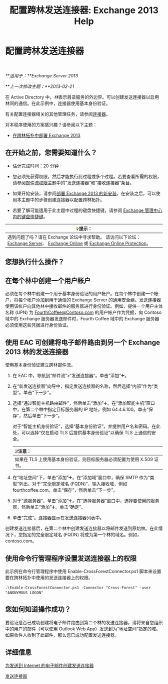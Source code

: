 ﻿---
title: '配置跨林发送连接器: Exchange 2013 Help'
TOCTitle: 配置跨林发送连接器
ms:assetid: 7840d172-071e-4f13-9379-2fe1eee1a7cc
ms:mtpsurl: https://technet.microsoft.com/zh-cn/library/JJ945053(v=EXCHG.150)
ms:contentKeyID: 52061516
ms.date: 01/11/2018
mtps_version: v=EXCHG.150
ms.translationtype: HT
---

# 配置跨林发送连接器

 

_**适用于：**Exchange Server 2013_

_**上一次修改主题：**2013-02-21_

在 Active Directory 中，*林*表示目录服务的外边界。可以创建发送连接器以启用林间的通信。在此示例中，连接器使用基本身份验证。

有关配置连接器相关的其他管理任务，请参阅[连接器](connectors-exchange-2013-help.md)。

对本程序使用的方案感兴趣？请参阅以下主题：

  - [在跨林拓扑中部署 Exchange 2013](deploy-exchange-2013-in-a-cross-forest-topology-exchange-2013-help.md)

## 在开始之前，您需要知道什么？

  - 估计完成时间：20 分钟

  - 您必须先获得权限，然后才能执行此过程或多个过程。若要查看所需的权限，请参阅[邮件流权限](mail-flow-permissions-exchange-2013-help.md)主题中的“发送连接器”和“接收连接器”条目。

  - 如果开始安装，请参阅[部署 Exchange 2013 的新安装](deploy-a-new-installation-of-exchange-2013-exchange-2013-help.md)。在安装之后，可以使用本主题中的步骤创建连接器以配置跨林拓扑。

  - 若要了解可能适用于此主题中过程的键盘快捷键，请参阅 [Exchange 管理中心内的键盘快捷键](keyboard-shortcuts-in-the-exchange-admin-center-exchange-online-protection-help.md)。

<table>
<thead>
<tr class="header">
<th><img src="images/Bb124558.tip(EXCHG.150).gif" title="提示" alt="提示" />提示：</th>
</tr>
</thead>
<tbody>
<tr class="odd">
<td>遇到问题了吗？请在 Exchange 论坛中寻求帮助。 请访问以下论坛：<a href="https://go.microsoft.com/fwlink/p/?linkid=60612">Exchange Server</a>、 <a href="https://go.microsoft.com/fwlink/p/?linkid=267542">Exchange Online</a> 或 <a href="https://go.microsoft.com/fwlink/p/?linkid=285351">Exchange Online Protection</a>。</td>
</tr>
</tbody>
</table>


## 您想执行什么操作？

## 在每个林中创建一个用户帐户

必须在每个林中创建一个用于基本身份验证的用户帐户。在每个林中创建一个帐户，将每个帐户添加到用于通信的 Exchange Server 的通用安全组。发送连接器使用该帐户向其他林中接收邮件的服务器进行身份验证。例如，提供一个用户主体名称 (UPN) 为 FourthCoffee@Contoso.com 的用户帐户作为凭据，向 Contoso 域中的 Exchange 服务器发送邮件时，Fourth Coffee 域中的 Exchange 服务器必须使用这些凭据进行身份验证。

## 使用 EAC 可创建将电子邮件路由到另一个 Exchange 2013 林的发送连接器

使用基本身份验证建立跨林邮件流。

1.  在 EAC 中，导航到“邮件流”\>“发送连接器”。单击“添加”![添加图标](images/JJ218640.c1e75329-d6d7-4073-a27d-498590bbb558(EXCHG.150).gif "添加图标")。

2.  在“新发送连接器”向导中，指定发送连接器的名称，然后选择“内部”作为“类型”。单击“下一步”。

3.  选择“通过智能主机路由邮件”，然后单击“添加”![添加图标](images/JJ218640.c1e75329-d6d7-4073-a27d-498590bbb558(EXCHG.150).gif "添加图标")。在“添加智能主机”窗口中，在第二个林中指定目标服务器的 IP 地址，例如 64.4.6.100。单击“保存”，然后单击“下一步”。
    
    对于“智能主机身份验证”，选择“基本身份验证”，并提供用户名和密码。在此处，可以选择“仅在启动 TLS 后提供基本身份验证”以确保 TLS 上通信的安全。
    
    <table>
    <thead>
    <tr class="header">
    <th><img src="images/Bb124558.note(EXCHG.150).gif" title="注意" alt="注意" />注意：</th>
    </tr>
    </thead>
    <tbody>
    <tr class="odd">
    <td>如果在 TLS 上使用基本身份验证，则目标服务器必须配置为使用 X.509 证书。</td>
    </tr>
    </tbody>
    </table>


4.  在“地址空间”下，单击“添加”![添加图标](images/JJ218640.c1e75329-d6d7-4073-a27d-498590bbb558(EXCHG.150).gif "添加图标")。在“添加域”窗口中，确保 SMTP 作为“类型”列出。对于“完全限定域名 (FQDN)”，输入接收域，例如 fourthcoffee.com。单击“保存”，然后单击“下一步”。

5.  对于“源服务器”，单击“添加”![添加图标](images/JJ218640.c1e75329-d6d7-4073-a27d-498590bbb558(EXCHG.150).gif "添加图标")。在“选择服务器”窗口中，选择要使用的服务器，然后单击“添加”![添加图标](images/JJ218640.c1e75329-d6d7-4073-a27d-498590bbb558(EXCHG.150).gif "添加图标")。单击“确定”。

6.  单击“完成”。连接器显示在发送连接器列表中。

创建发送连接器后，在第二个林中创建发送连接器以将邮件发送到原始林。在此情况下，您指定的完全限定域名 (FQDN) 将成为第一个林的域名。例如，contoso.com。

## 使用命令行管理程序设置发送连接器上的权限

此示例在命令行管理程序中使用 Enable-CrossForestConnector.ps1 脚本来设置要在跨林拓扑中使用的发送连接器上的权限。

    .\Enable-CrossForestConnector.ps1 -Connector "Cross-Forest" -user "ANONYMOUS LOGON"

## 您如何知道操作成功？

要验证是否已成功创建将电子邮件路由到第二个林的发送连接器，请将来自您组织中的用户的邮件（可以使用 Outlook Web App）发送到为“地址空间”指定的域。如果收件人收到了此邮件，那么您已成功配置发送连接器。

## 详细信息

[为发送到 Internet 的电子邮件创建发送连接器](create-a-send-connector-for-email-sent-to-the-internet-exchange-2013-help.md)

[发送连接器](send-connectors-exchange-2013-help.md)

